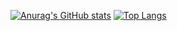 [![Anurag's GitHub stats](https://github-readme-stats.vercel.app/api?username=edwark43)](https://github.com/anuraghazra/github-readme-stats)
[![Top Langs](https://github-readme-stats.vercel.app/api/top-langs/?username=edwark43)](https://github.com/anuraghazra/github-readme-stats)
